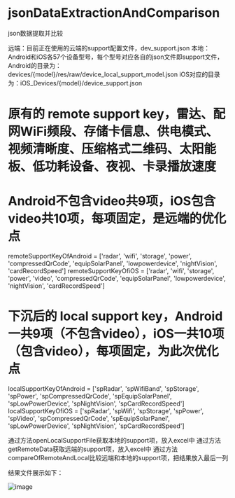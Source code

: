 # jsonDataExtractionAndComparison
json数据提取并比较

远端：目前正在使用的云端的support配置文件，dev_support.json
本地：Android和iOS各57个设备型号，每个型号对应各自的json文件即support文件，
Android的目录为：devices/{model}/res/raw/device_local_support_model.json
iOS对应的目录为：iOS_Devices/{model}/device_support.json


# 原有的 remote support key，雷达、配网WiFi频段、存储卡信息、供电模式、视频清晰度、压缩格式二维码、太阳能板、低功耗设备、夜视、卡录播放速度
# Android不包含video共9项，iOS包含video共10项，每项固定，是远端的优化点
remoteSupportKeyOfAndroid = ['radar', 'wifi', 'storage', 'power', 'compressedQrCode', 'equipSolarPanel', 'lowpowerdevice', 'nightVision', 'cardRecordSpeed']
remoteSupportKeyOfiOS = ['radar', 'wifi', 'storage', 'power', 'video', 'compressedQrCode', 'equipSolarPanel', 'lowpowerdevice', 'nightVision', 'cardRecordSpeed']

# 下沉后的 local support key，Android一共9项（不包含video），iOS一共10项（包含video），每项固定，为此次优化点
localSupportKeyOfAndroid = ['spRadar', 'spWifiBand', 'spStorage', 'spPower', 'spCompressedQrCode', 'spEquipSolarPanel', 'spLowPowerDevice', 'spNightVision', 'spCardRecordSpeed']
localSupportKeyOfiOS = ['spRadar', 'spWifi', 'spStorage', 'spPower', 'spVideo', 'spCompressedQrCode', 'spEquipSolarPanel', 'spLowPowerDevice', 'spNightVision', 'spCardRecordSpeed']

通过方法openLocalSupportFile获取本地的support项，放入excel中
通过方法getRemoteData获取远端的support项，放入excel中
通过方法compareOfRemoteAndLocal比较远端和本地的support项，把结果放入最后一列

结果文件展示如下：















![image](https://github.com/user-attachments/assets/d8974347-ae13-42c7-95ac-e4427026bc01)
